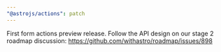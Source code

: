 ```yaml
---
"@astrojs/actions": patch
---
```


First form actions preview release. Follow the API design on our stage 2 roadmap discussion: https://github.com/withastro/roadmap/issues/898
